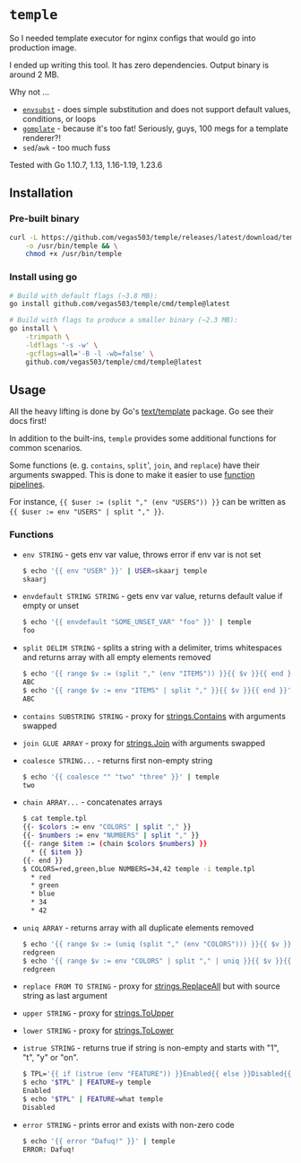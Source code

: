 # `temple`

So I needed template executor for nginx configs that would go into production image.

I ended up writing this tool. It has zero dependencies. Output binary is around 2 MB.

Why not ...

- [`envsubst`](https://man7.org/linux/man-pages/man1/envsubst.1.html) - does simple substitution and does not support default values, conditions, or loops
- [`gomplate`](https://github.com/hairyhenderson/gomplate) - because it's too fat! Seriously, guys, 100 megs for a template renderer?!
- `sed`/`awk` - too much fuss

Tested with Go 1.10.7, 1.13, 1.16-1.19, 1.23.6

## Installation

### Pre-built binary

```sh
curl -L https://github.com/vegas503/temple/releases/latest/download/temple \
    -o /usr/bin/temple && \
    chmod +x /usr/bin/temple
```

### Install using go

```sh
# Build with default flags (~3.8 MB):
go install github.com/vegas503/temple/cmd/temple@latest

# Build with flags to produce a smaller binary (~2.3 MB):
go install \
    -trimpath \
    -ldflags '-s -w' \
    -gcflags=all='-B -l -wb=false' \
    github.com/vegas503/temple/cmd/temple@latest
```

## Usage

All the heavy lifting is done by Go's [text/template](https://pkg.go.dev/text/template) package. Go see their docs first!

In addition to the built-ins, `temple` provides some additional functions for common scenarios.

Some functions (e. g. `contains`, `split`', `join`, and `replace`) have their arguments swapped.
This is done to make it easier to use [function pipelines](https://pkg.go.dev/text/template#hdr-Examples).

For instance, `{{ $user := (split "," (env "USERS")) }}` can be written as `{{ $user := env "USERS" | split "," }}`.

### Functions

- `env STRING` - gets env var value, throws error if env var is not set

    ```sh
    $ echo '{{ env "USER" }}' | USER=skaarj temple
    skaarj
    ```

- `envdefault STRING STRING` - gets env var value, returns default value if empty or unset

    ```sh
    $ echo '{{ envdefault "SOME_UNSET_VAR" "foo" }}' | temple
    foo
    ```

- `split DELIM STRING` - splits a string with a delimiter, trims whitespaces and returns array with all empty elements removed

    ```sh
    $ echo '{{ range $v := (split "," (env "ITEMS")) }}{{ $v }}{{ end }}' | ITEMS="A, B ,  C " temple
    ABC
    $ echo '{{ range $v := env "ITEMS" | split "," }}{{ $v }}{{ end }}' | ITEMS="A, B ,  C " temple
    ABC
    ```

- `contains SUBSTRING STRING` - proxy for [strings.Contains](https://pkg.go.dev/strings#Contains) with arguments swapped

- `join GLUE ARRAY` - proxy for [strings.Join](https://pkg.go.dev/strings#Join) with arguments swapped

- `coalesce STRING...` - returns first non-empty string

    ```sh
    $ echo '{{ coalesce "" "two" "three" }}' | temple
    two
    ```

- `chain ARRAY...` - concatenates arrays

    ```sh
    $ cat temple.tpl
    {{- $colors := env "COLORS" | split "," }}
    {{- $numbers := env "NUMBERS" | split "," }}
    {{- range $item := (chain $colors $numbers) }}
      * {{ $item }}
    {{- end }}
    $ COLORS=red,green,blue NUMBERS=34,42 temple -i temple.tpl
      * red
      * green
      * blue
      * 34
      * 42

- `uniq ARRAY` - returns array with all duplicate elements removed

    ```sh
    $ echo '{{ range $v := (uniq (split "," (env "COLORS"))) }}{{ $v }}{{ end }}' | COLORS=red,green,red temple
    redgreen
    $ echo '{{ range $v := env "COLORS" | split "," | uniq }}{{ $v }}{{ end }}' | COLORS=red,green,red temple
    redgreen
    ```

- `replace FROM TO STRING` - proxy for [strings.ReplaceAll](https://pkg.go.dev/strings#ReplaceAll) but with source string as last argument

- `upper STRING` - proxy for [strings.ToUpper](https://pkg.go.dev/strings#ToUpper)

- `lower STRING` - proxy for [strings.ToLower](https://pkg.go.dev/strings#ToLower)

- `istrue STRING` - returns true if string is non-empty and starts with "1", "t", "y" or "on".

    ```sh
    $ TPL='{{ if (istrue (env "FEATURE")) }}Enabled{{ else }}Disabled{{ end }}'
    $ echo "$TPL" | FEATURE=y temple
    Enabled
    $ echo "$TPL" | FEATURE=what temple
    Disabled
    ```

- `error STRING` - prints error and exists with non-zero code

    ```sh
    $ echo '{{ error "Dafuq!" }}' | temple
    ERROR: Dafuq!
    ```
